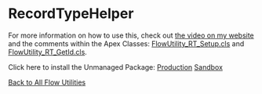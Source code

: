 # RecordTypeHelper
For more information on how to use this, check out [the video on my website](http://brettbarlow.com) and the comments within the Apex Classes: [FlowUtility_RT_Setup.cls](./FlowUtility_RT_Setup.cls) and [FlowUtility_RT_GetId.cls](./FlowUtility_RT_GetId.cls).  

Click here to install the Unmanaged Package: [Production](https://login.salesforce.com/packaging/installPackage.apexp?p0=04t6A0000014AIH)  [Sandbox](https://test.salesforce.com/packaging/installPackage.apexp?p0=04t6A0000014AIH)

[Back to All Flow Utilities](/../../)
